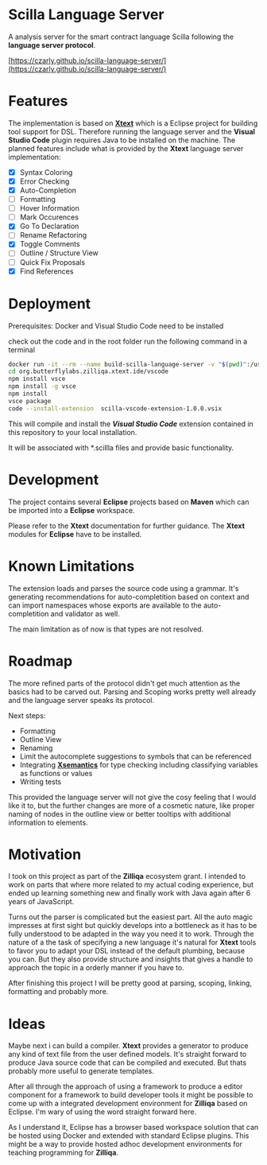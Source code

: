 # Scilla Language Server

A analysis server for the smart contract language Scilla following the **language server protocol**.

[https://czarly.github.io/scilla-language-server/](https://czarly.github.io/scilla-language-server/)

# Features

The implementation is based on [**Xtext**](https://www.eclipse.org/Xtext/) which is a Eclipse project for building tool support for DSL. Therefore running the language server and the **Visual Studio Code** plugin requires Java to be installed on the machine. The planned features include what is provided by the **Xtext** language server implementation:

 - [x] Syntax Coloring 
 - [x] Error Checking
 - [x] Auto-Completion
 - [ ] Formatting
 - [ ] Hover Information
 - [ ] Mark Occurences
 - [x] Go To Declaration
 - [ ] Rename Refactoring
 - [x] Toggle Comments
 - [ ] Outline / Structure View
 - [ ] Quick Fix Proposals
 - [x] Find References

# Deployment

Prerequisites: Docker and Visual Studio Code need to be installed

check out the code and in the root folder run the following command in a terminal

```bash
docker run -it --rm --name build-scilla-language-server -v "$(pwd)":/usr/src/scilla-base -w /usr/src/scilla-base maven:3.6-jdk-8 mvn clean package
cd org.butterflylabs.zilliqa.xtext.ide/vscode
npm install vsce
npm install -g vsce
npm install
vsce package
code --install-extension  scilla-vscode-extension-1.0.0.vsix
```

This will compile and install the ***Visual Studio Code*** extension contained in this repository to your local installation.

It will be associated with *.scillla files and provide basic functionality.


# Development

The project contains several **Eclipse** projects based on **Maven**
which can be imported into a **Eclipse** workspace. 

Please refer to the **Xtext** documentation for further guidance.
The **Xtext** modules for **Eclipse** have to be installed.

# Known Limitations

The extension loads and parses the source code using a grammar. It's
generating recommendations for auto-completition based on context and
can import namespaces whose exports are available to the
auto-completition and validator as well.

The main limitation as of now is that types are not resolved.

# Roadmap

The more refined parts of the protocol didn't get much attention as the basics had to be carved out. Parsing and Scoping works pretty well already and the language server speaks its protocol. 

Next steps:

 - Formatting
 - Outline View
 - Renaming
 - Limit the autocomplete suggestions to symbols that can be referenced
 - Integrating [**Xsemantics**](https://github.com/eclipse/xsemantics)
   for type checking including classifying variables as functions or values
 - Writing tests

This provided the language server will not give the cosy feeling that I would like it to, but the further changes are more of a cosmetic nature, like proper naming of nodes in the outline view or better tooltips with additional information to elements. 

# Motivation

I took on this project as part of the **Zilliqa** ecosystem grant. I intended to work on parts that where more related to my actual coding experience, but ended up learning something new and finally work with Java again after 6 years of JavaScript. 

Turns out the parser is complicated but the easiest part. All the auto magic impresses at first sight but quickly develops into a bottleneck as it has to be fully understood to be adapted in the way you need it to work. Through the nature of a the task of specifying a new language it's natural for **Xtext** tools to favor you to adapt your DSL instead of the default plumbing, because you can. But they also provide structure and insights that gives a handle to approach the topic in a orderly manner if you have to.

After finishing this project I will be pretty good at parsing, scoping, linking, formatting and probably more. 

# Ideas

Maybe next i can build a compiler. **Xtext** provides a generator to produce any kind of text file from the user defined models. It's straight forward to produce Java source code that can be compiled and executed. But thats probably more useful to generate templates. 

After all through the approach of using a framework to produce a editor component for a framework to build developer tools it might be possible to come up with a integrated development environment for **Zilliqa** based on Eclipse. I'm wary of using the word straight forward here. 

As I understand it, Eclipse has a browser based workspace solution that can be hosted using Docker and extended with standard Eclipse plugins. This might be a way to provide hosted adhoc development environments for teaching programming for **Zilliqa**.
